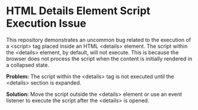 # HTML Details Element Script Execution Issue

This repository demonstrates an uncommon bug related to the execution of a &lt;script&gt; tag placed inside an HTML &lt;details&gt; element.  The script within the &lt;details&gt; element, by default, will not execute. This is because the browser does not process the script when the content is initially rendered in a collapsed state.

**Problem:** The script within the &lt;details&gt; tag is not executed until the &lt;details&gt; section is expanded.

**Solution:** Move the script outside the &lt;details&gt; element or use an event listener to execute the script after the &lt;details&gt; is opened.